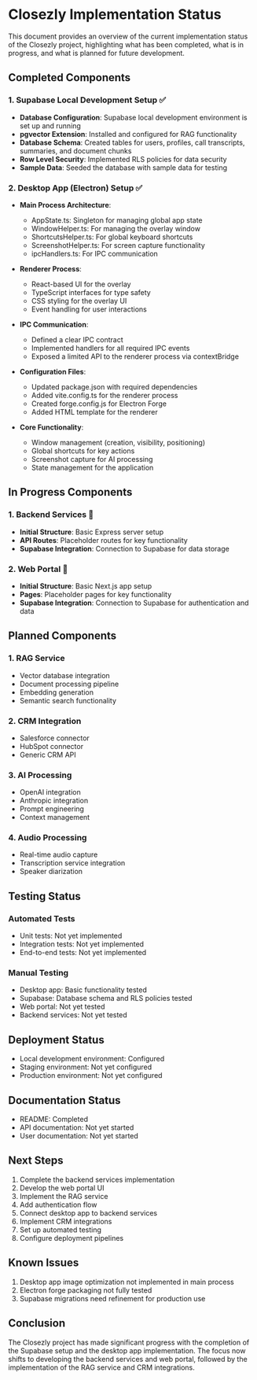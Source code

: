 # Closezly Implementation Status

This document provides an overview of the current implementation status of the Closezly project, highlighting what has been completed, what is in progress, and what is planned for future development.

## Completed Components

### 1. Supabase Local Development Setup ✅

- **Database Configuration**: Supabase local development environment is set up and running
- **pgvector Extension**: Installed and configured for RAG functionality
- **Database Schema**: Created tables for users, profiles, call transcripts, summaries, and document chunks
- **Row Level Security**: Implemented RLS policies for data security
- **Sample Data**: Seeded the database with sample data for testing

### 2. Desktop App (Electron) Setup ✅

- **Main Process Architecture**:
  - AppState.ts: Singleton for managing global app state
  - WindowHelper.ts: For managing the overlay window
  - ShortcutsHelper.ts: For global keyboard shortcuts
  - ScreenshotHelper.ts: For screen capture functionality
  - ipcHandlers.ts: For IPC communication

- **Renderer Process**:
  - React-based UI for the overlay
  - TypeScript interfaces for type safety
  - CSS styling for the overlay UI
  - Event handling for user interactions

- **IPC Communication**:
  - Defined a clear IPC contract
  - Implemented handlers for all required IPC events
  - Exposed a limited API to the renderer process via contextBridge

- **Configuration Files**:
  - Updated package.json with required dependencies
  - Added vite.config.ts for the renderer process
  - Created forge.config.js for Electron Forge
  - Added HTML template for the renderer

- **Core Functionality**:
  - Window management (creation, visibility, positioning)
  - Global shortcuts for key actions
  - Screenshot capture for AI processing
  - State management for the application

## In Progress Components

### 1. Backend Services 🔄

- **Initial Structure**: Basic Express server setup
- **API Routes**: Placeholder routes for key functionality
- **Supabase Integration**: Connection to Supabase for data storage

### 2. Web Portal 🔄

- **Initial Structure**: Basic Next.js app setup
- **Pages**: Placeholder pages for key functionality
- **Supabase Integration**: Connection to Supabase for authentication and data

## Planned Components

### 1. RAG Service

- Vector database integration
- Document processing pipeline
- Embedding generation
- Semantic search functionality

### 2. CRM Integration

- Salesforce connector
- HubSpot connector
- Generic CRM API

### 3. AI Processing

- OpenAI integration
- Anthropic integration
- Prompt engineering
- Context management

### 4. Audio Processing

- Real-time audio capture
- Transcription service integration
- Speaker diarization

## Testing Status

### Automated Tests

- Unit tests: Not yet implemented
- Integration tests: Not yet implemented
- End-to-end tests: Not yet implemented

### Manual Testing

- Desktop app: Basic functionality tested
- Supabase: Database schema and RLS policies tested
- Web portal: Not yet tested
- Backend services: Not yet tested

## Deployment Status

- Local development environment: Configured
- Staging environment: Not yet configured
- Production environment: Not yet configured

## Documentation Status

- README: Completed
- API documentation: Not yet started
- User documentation: Not yet started

## Next Steps

1. Complete the backend services implementation
2. Develop the web portal UI
3. Implement the RAG service
4. Add authentication flow
5. Connect desktop app to backend services
6. Implement CRM integrations
7. Set up automated testing
8. Configure deployment pipelines

## Known Issues

1. Desktop app image optimization not implemented in main process
2. Electron forge packaging not fully tested
3. Supabase migrations need refinement for production use

## Conclusion

The Closezly project has made significant progress with the completion of the Supabase setup and the desktop app implementation. The focus now shifts to developing the backend services and web portal, followed by the implementation of the RAG service and CRM integrations.
